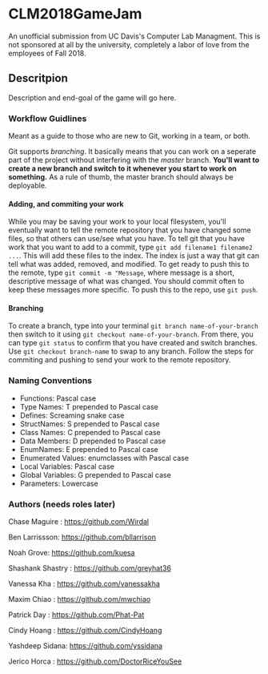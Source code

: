 # CLM2018GameJam
An unofficial submission from UC Davis's Computer Lab Managment. This is not sponsored at all by the university, completely a labor of love from the employees of Fall 2018.

## Descritpion 

Description and end-goal of the game will go here.


### Workflow Guidlines
Meant as a guide to those who are new to Git, working in a team, or both. 

Git supports _branching_. It basically means that you can work on a seperate part of the project without interfering with the _master_ branch. **You'll want to create a new branch and switch to it whenever you start to work on something.** As a rule of thumb, the master branch should always be deployable.

#### Adding, and commiting your work
While you may be saving your work to your local filesystem, you'll eventually want to tell the remote repository that you have changed some files, so that others can use/see what you have. To tell git that you have work that you want to add to a commit, type `git add filename1 filename2 ...`. This will add these files to the index. The index is just a way that git can tell what was added, removed, and modified. To get ready to push this to the remote, type `git commit -m "Message`, where message is a short, descriptive message of what was changed. You should commit often to keep these messages more specific. To push this to the repo, use `git push`.

#### Branching
To create a branch, type into your terminal `git branch name-of-your-branch` then switch to it using `git checkout name-of-your-branch`. From there, you can type `git status` to confirm that you have created and switch branches. Use `git checkout branch-name` to swap to any branch. Follow the steps for commiting and pushing to send your work to the remote repository.


### Naming Conventions
- Functions: Pascal case
- Type Names: T prepended to Pascal case
- Defines: Screaming snake case
- StructNames: S prepended to Pascal case
- Class Names: C prepended to Pascal case
- Data Members: D prepended to Pascal case
- EnumNames: E prepended to Pascal case
- Enumerated Values: enumclasses with Pascal case
- Local Variables: Pascal case
- Global Variables: G prepended to Pascal case
- Parameters: Lowercase


### Authors (needs roles later)
Chase Maguire : https://github.com/Wirdal 

Ben Larrissson: https://github.com/bllarrison

Noah Grove: https://github.com/kuesa

Shashank Shastry : https://github.com/greyhat36

Vanessa Kha : https://github.com/vanessakha

Maxim Chiao : https://github.com/mwchiao

Patrick Day : https://github.com/Phat-Pat

Cindy Hoang : https://github.com/CindyHoang

Yashdeep Sidana: https://github.com/yssidana

Jerico Horca : https://github.com/DoctorRiceYouSee
